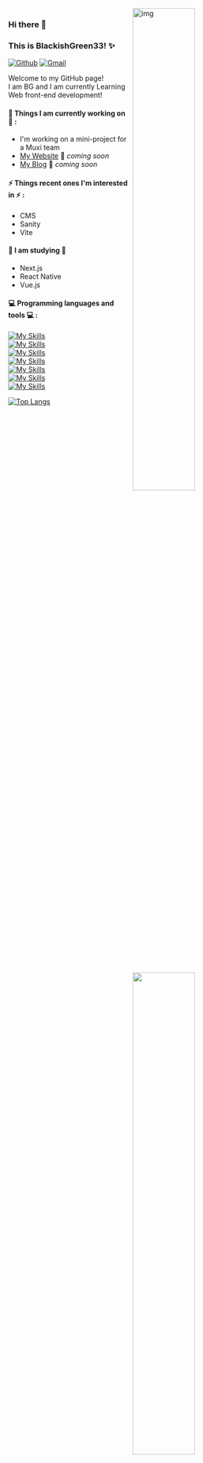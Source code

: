 <img align="right" alt="img" src="https://upload.cc/i1/2023/03/08/ZJ0lpa.jpg" width="50%" height="auto" />

### Hi there 👋 
### This is BlackishGreen33! ✨ 

[![Github](https://img.shields.io/badge/-Github-000?style=flat&logo=Github&logoColor=white)](https://github.com/BlackishGreen33)
[![Gmail](https://img.shields.io/badge/-Gmail-c14438?style=flat&logo=Gmail&logoColor=white)](s5460703@gmail.com)  

Welcome to my GitHub page!  
I am BG and I am currently Learning Web front-end development!  
 
 
#### 🌱 Things I am currently working on 🌱 : 
- I'm working on a mini-project for a Muxi team 
- [My Website](https://bg-homepage.vercel.app/) 🚀 *coming soon*
- [My Blog](https://www.blackishgreen.link/) 🚀 *coming soon*

#### ⚡ Things recent ones I'm interested in ⚡ : 
- CMS
- Sanity
- Vite

#### 🌻 I am studying 🌻
- Next.js
- React Native
- Vue.js

#### :computer: Programming languages and tools :computer: : 
<p>
<img width="50%" align="right" src="https://github-readme-stats.vercel.app/api?username=BlackishGreen33&show_icons=true&hide_border=true&theme=merko" />

[![My Skills](https://skillicons.dev/icons?i=html,css,js,ts)](https://skillicons.dev)
<br/>
[![My Skills](https://skillicons.dev/icons?i=c,cpp,cs,py)](https://skillicons.dev)
<br/>
[![My Skills](https://skillicons.dev/icons?i=nodejs,react,nextjs,webpack,tailwind,sass)](https://skillicons.dev)
<br/>
[![My Skills](https://skillicons.dev/icons?i=docker,mysql,firebase,mongodb)](https://skillicons.dev)
<br/>
[![My Skills](https://skillicons.dev/icons?i=aws,gcp,cloudflare,vercel,netlify,heroku,replit)](https://skillicons.dev)
<br/>
[![My Skills](https://skillicons.dev/icons?i=unity,unreal,arduino)](https://skillicons.dev)
<br/>
[![My Skills](https://skillicons.dev/icons?i=bash,powershell,git,visualstudio,vscode)](https://skillicons.dev)

</p>

[![Top Langs](https://github-readme-stats.vercel.app/api/top-langs/?username=BlackishGreen33&layout=compact&theme=merko)](https://github.com/anuraghazra/github-readme-stats)
